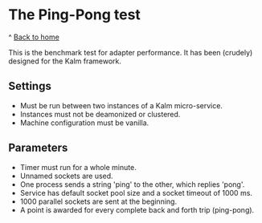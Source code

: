 # The Ping-Pong test

^ [Back to home](../README.md)

This is the benchmark test for adapter performance.
It has been (crudely) designed for the Kalm framework.

## Settings

- Must be run between two instances of a Kalm micro-service.
- Instances must not be deamonized or clustered.
- Machine configuration must be vanilla.

## Parameters

- Timer must run for a whole minute.
- Unnamed sockets are used.
- One process sends a string 'ping' to the other, which replies 'pong'.
- Service has default socket pool size and a socket timeout of 1000 ms.
- 1000 parallel sockets are sent at the beginning.
- A point is awarded for every complete back and forth trip (ping-pong).

